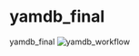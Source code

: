 # yamdb_final
yamdb_final
![yamdb_workflow](https://github.com/mtedoradze/yamdb_final/.github/workflows/yamdb_workflow.yml/badge.svg)